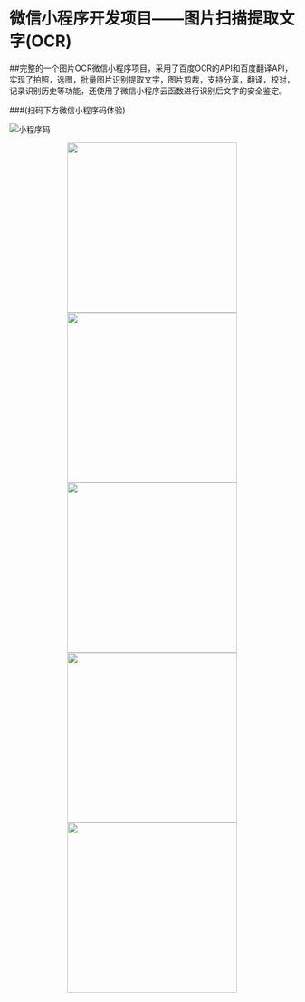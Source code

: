 # 微信小程序开发项目——图片扫描提取文字(OCR)

##完整的一个图片OCR微信小程序项目，采用了百度OCR的API和百度翻译API，实现了拍照，选图，批量图片识别提取文字，图片剪裁，支持分享，翻译，校对，记录识别历史等功能，还使用了微信小程序云函数进行识别后文字的安全鉴定。


###(扫码下方微信小程序码体验)

![小程序码](https://github.com/zhijieeeeee/wechat_ocr/blob/main/screenshot/8cm.jpg)

<center class="half"><img src="https://github.com/zhijieeeeee/wechat_ocr/blob/main/screenshot/p1.jpeg" width="300"/><img src="https://github.com/zhijieeeeee/wechat_ocr/blob/main/screenshot/p2.jpeg" width="300"/><img src="https://github.com/zhijieeeeee/wechat_ocr/blob/main/screenshot/p3.jpeg" width="300"/><img src="https://github.com/zhijieeeeee/wechat_ocr/blob/main/screenshot/p4.jpeg" width="300"/><img src="https://github.com/zhijieeeeee/wechat_ocr/blob/main/screenshot/p5.jpeg" width="300"/></center>